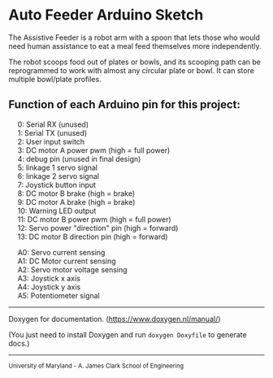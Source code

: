# Auto Feeder Arduino Sketch

The Assistive Feeder is a robot arm with a spoon that lets those who would
need human assistance to eat a meal feed themselves more independently.

The robot scoops food out of plates or bowls, and its scooping path can be reprogrammed
to work with almost any circular plate or bowl. It can store multiple bowl/plate profiles.

**Function of each Arduino pin for this project:**
---
&emsp; 0: Serial RX (unused)\
&emsp; 1: Serial TX (unused)\
&emsp; 2: User input switch\
&emsp; 3: DC motor A power pwm (high = full power)\
&emsp; 4: debug pin (unused in final design)\
&emsp; 5: linkage 1 servo signal\
&emsp; 6: linkage 2 servo signal\
&emsp; 7: Joystick button input\
&emsp; 8: DC motor B brake (high = brake)\
&emsp; 9: DC motor A brake (high = brake)\
&emsp; 10: Warning LED output\
&emsp; 11: DC motor B power pwm (high = full power)\
&emsp; 12: Servo power "direction" pin (high = forward)\
&emsp; 13: DC motor B direction pin (high = forward)

&emsp; A0: Servo current sensing\
&emsp; A1: DC Motor current sensing\
&emsp; A2: Servo motor voltage sensing\
&emsp; A3: Joystick x axis\
&emsp; A4: Joystick y axis\
&emsp; A5: Potentiometer signal

---

Doxygen for documentation. (https://www.doxygen.nl/manual/)

(You just need to install Doxygen and run `doxygen Doxyfile` to generate docs.)

---

<sub>University of Maryland - A. James Clark School of Engineering</sub>